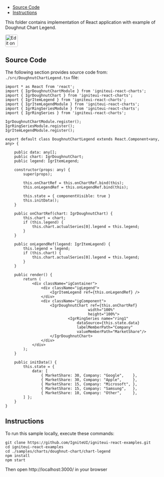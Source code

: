<!-- NOTE: do not change this file because it will be auto re-generated from template file: -->
<!-- https://github.com/IgniteUI/igniteui-react-examples/tree/master/templates/sample/ReadMe.md -->

<!-- ## Table of Contents -->
<!-- - [Sample Preview](#Sample-Preview) -->
- [Source Code](#Source-Code)
- [Instructions](#Instructions)

This folder contains implementation of React application with example of Doughnut Chart Legend.
<!-- in the Doughnut Chart component -->
<!-- [Doughnut Chart](https://infragistics.com/Reactsite/components/doughnut-chart.html) -->

<html lang="en" xmlns="http://www.w3.org/1999/xhtml">
    <body>
        <a target="_blank" href="https://codesandbox.io/s/github/IgniteUI/igniteui-react-examples/tree/master/samples/charts/doughnut-chart/chart-legend?fontsize=14&hidenavigation=1&theme=dark&view=preview&file=/src/DoughnutChartLegend.tsx" rel="noopener noreferrer">
            <img height="40px" style="border-radius: 0.25rem" alt="Edit on CodeSandbox" src="https://static.infragistics.com/xplatform/images/sandbox/code.png"/>
        </a>
        <!-- <a target="_blank"
href="https://codesandbox.io/s/github/IgniteUI/igniteui-react-examples/tree/master/samples/maps/geo-map/binding-csv-points?fontsize=14&hidenavigation=1&theme=dark&view=preview">
            <img alt="Edit Sample" src="https://codesandbox.io/static/img/play-codesandbox.svg"/>
        </a> -->
        <!-- <a target="_blank" style="margin-left: 0.5rem"
href="https://codesandbox.io/embed/github/IgniteUI/igniteui-react-examples/tree/master/samples/charts/doughnut-chart/chart-legend?fontsize=14&hidenavigation=1&theme=dark&view=preview&file=/src/DoughnutChartLegend.tsx">
            <img height="40px" style="border-radius: 5px" alt="View on CodeSandbox" src="https://static.infragistics.com/xplatform/images/sandbox/view.png"/>
        </a> -->
        <!-- <a target="_blank"
href="https://codesandbox.io/embed/github/IgniteUI/igniteui-react-examples/tree/master/samples/maps/geo-map/binding-csv-points?fontsize=14&hidenavigation=1&theme=dark&view=preview">
            <img alt="View on CodeSandbox" src="https://static.infragistics.com/xplatform/images/sandbox/view.png"/>
        </a>
https://codesandbox.io/embed/react-treemap-overview-rtb45
https://codesandbox.io/static/img/play-codesandbox.svg
https://codesandbox.io/embed/react-treemap-overview-rtb45?view=browser -->
    </body>
</html>

<!-- ## Sample Preview -->

<!-- <iframe
  src="https://codesandbox.io/embed/github/IgniteUI/igniteui-react-examples/tree/master/samples/charts/doughnut-chart/chart-legend?fontsize=14&hidenavigation=1&theme=dark&view=preview&file=/src/DoughnutChartLegend.tsx"
  style="width:100%; height:400px; border:0; border-radius: 4px; overflow:hidden;"
  allow="accelerometer; ambient-light-sensor; camera; encrypted-media; geolocation; gyroscope; hid; microphone; midi; payment; usb; vr"
  sandbox="allow-forms allow-modals allow-popups allow-presentation allow-same-origin allow-scripts"
></iframe> -->

## Source Code

The following section provides source code from:
`./src/DoughnutChartLegend.tsx` file:

```tsx
import * as React from 'react';
import { IgrDoughnutChartModule } from 'igniteui-react-charts';
import { IgrDoughnutChart } from 'igniteui-react-charts';
import { IgrItemLegend } from 'igniteui-react-charts';
import { IgrItemLegendModule } from 'igniteui-react-charts';
import { IgrRingSeriesModule } from 'igniteui-react-charts';
import { IgrRingSeries } from 'igniteui-react-charts';

IgrDoughnutChartModule.register();
IgrRingSeriesModule.register();
IgrItemLegendModule.register();

export default class DoughnutChartLegend extends React.Component<any, any> {

    public data: any[];
    public chart: IgrDoughnutChart;
    public legend: IgrItemLegend;

    constructor(props: any) {
        super(props);

        this.onChartRef = this.onChartRef.bind(this);
        this.onLegendRef = this.onLegendRef.bind(this);

        this.state = { componentVisible: true }
        this.initData();
    }

    public onChartRef(chart: IgrDoughnutChart) {
        this.chart = chart;
        if (this.legend) {
            this.chart.actualSeries[0].legend = this.legend;
        }
    }

    public onLegendRef(legend: IgrItemLegend) {
        this.legend = legend;
        if (this.chart) {
            this.chart.actualSeries[0].legend = this.legend;
        }
    }

    public render() {
        return (
            <div className="igContainer">
                <div className="igLegend">
                    <IgrItemLegend ref={this.onLegendRef} />
                </div>
                <div className="igComponent">
                    <IgrDoughnutChart ref={this.onChartRef}
                                     width="100%"
                                     height="100%">
                            <IgrRingSeries name="ring1"
                                dataSource={this.state.data}
                                labelMemberPath="Company"
                                valueMemberPath="MarketShare"/>
                    </IgrDoughnutChart>
                </div>
            </div>
        );
    }

    public initData() {
        this.state = {
            data: [
                { MarketShare: 30, Company: "Google",    },
                { MarketShare: 30, Company: "Apple",     },
                { MarketShare: 15, Company: "Microsoft", },
                { MarketShare: 15, Company: "Samsung",   },
                { MarketShare: 10, Company: "Other",     },
        ] };
    }
}

```

## Instructions
To run this sample locally, execute these commands:

```
git clone https://github.com/IgniteUI/igniteui-react-examples.git
cd igniteui-react-examples
cd ./samples/charts/doughnut-chart/chart-legend
npm install
npm start

```

Then open http://localhost:3000/ in your browser

